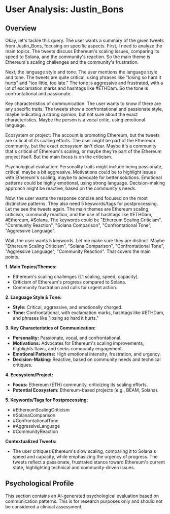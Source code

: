# User Analysis: Justin_Bons

## Overview

<think>
Okay, let's tackle this query. The user wants a summary of the given tweets from Justin_Bons, focusing on specific aspects. First, I need to analyze the main topics. The tweets discuss Ethereum's scaling issues, comparing its speed to Solana, and the community's reaction. So the main theme is Ethereum's scaling challenges and the community's frustration.

Next, the language style and tone. The user mentions the language style and tone. The tweets are quite critical, using phrases like "losing so hard it hurts" and "too little, too late." The tone is aggressive and frustrated, with a lot of exclamation marks and hashtags like #ETHDam. So the tone is confrontational and passionate.

Key characteristics of communication: The user wants to know if there are any specific traits. The tweets show a confrontational and passionate style, maybe indicating a strong opinion, but not sure about the exact characteristics. Maybe the person is a vocal critic, using emotional language.

Ecosystem or project: The account is promoting Ethereum, but the tweets are critical of its scaling efforts. The user might be part of the Ethereum community, but the exact ecosystem isn't clear. Maybe it's a community that's critical of Ethereum's scaling, or maybe they're part of the Ethereum project itself. But the main focus is on the criticism.

Psychological evaluation: Personality traits might include being passionate, critical, maybe a bit aggressive. Motivations could be to highlight issues with Ethereum's scaling, maybe to advocate for better solutions. Emotional patterns could be highly emotional, using strong language. Decision-making approach might be reactive, based on the community's needs.

Now, the user wants the response concise and focused on the most distinctive patterns. They also need 5 keywords/tags for postprocessing. Let me see the tweets again. The main themes are Ethereum scaling, criticism, community reaction, and the use of hashtags like #ETHDam, #Ethereum, #Solana. The keywords could be "Ethereum Scaling Criticism", "Community Reaction", "Solana Comparison", "Confrontational Tone", "Aggressive Language".

Wait, the user wants 5 keywords. Let me make sure they are distinct. Maybe "Ethereum Scaling Criticism", "Solana Comparison", "Confrontational Tone", "Aggressive Language", "Community Reaction". That covers the main points.
</think>

**1. Main Topics/Themes:**  
- Ethereum's scaling challenges (L1 scaling, speed, capacity).  
- Criticism of Ethereum's progress compared to Solana.  
- Community frustration and calls for urgent action.  

**2. Language Style & Tone:**  
- **Style:** Critical, aggressive, and emotionally charged.  
- **Tone:** Confrontational, with exclamation marks, hashtags like #ETHDam, and phrases like "losing so hard it hurts."  

**3. Key Characteristics of Communication:**  
- **Personality:** Passionate, vocal, and confrontational.  
- **Motivations:** Advocates for Ethereum's scaling improvements, highlights flaws, and seeks community engagement.  
- **Emotional Patterns:** High emotional intensity, frustration, and urgency.  
- **Decision-Making:** Reactive, based on community needs and technical critiques.  

**4. Ecosystem/Project:**  
- **Focus:** Ethereum (ETH) community, criticizing its scaling efforts.  
- **Potential Ecosystem:** Ethereum-based projects (e.g., BEAM, Solana).  

**5. Keywords/Tags for Postprocessing:**  
- #EthereumScalingCriticism  
- #SolanaComparison  
- #ConfrontationalTone  
- #AggressiveLanguage  
- #CommunityReaction  

**Contextualized Tweets:**  
- The user critiques Ethereum's slow scaling, comparing it to Solana's speed and capacity, while emphasizing the urgency of progress. The tweets reflect a passionate, frustrated stance toward Ethereum's current state, highlighting technical and community-driven issues.

## Psychological Profile

This section contains an AI-generated psychological evaluation based on communication patterns. This is for research purposes only and should not be considered a clinical assessment.